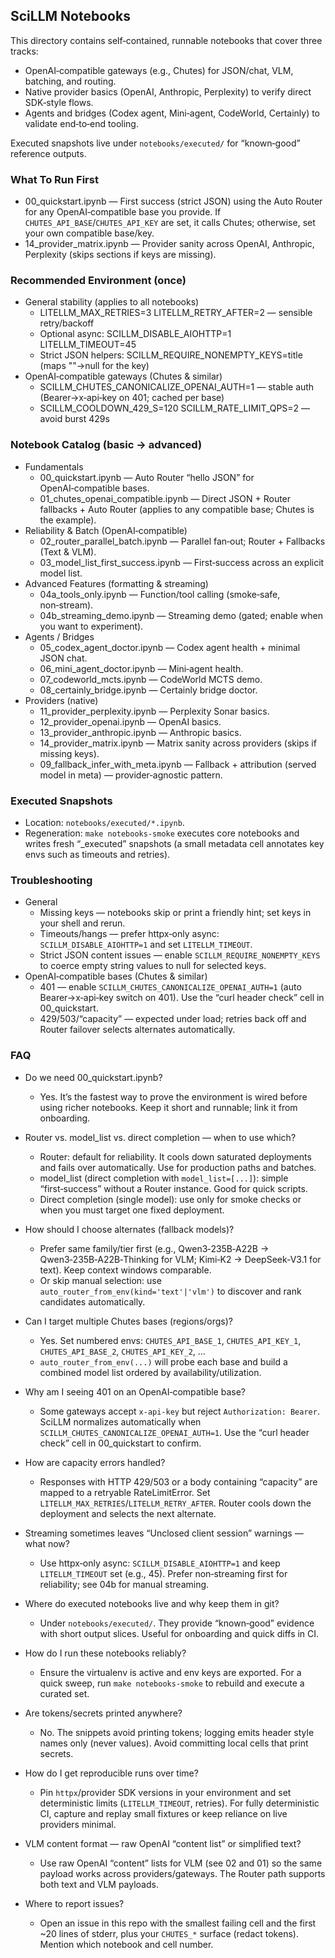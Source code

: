## SciLLM Notebooks

This directory contains self‑contained, runnable notebooks that cover three tracks:
- OpenAI‑compatible gateways (e.g., Chutes) for JSON/chat, VLM, batching, and routing.
- Native provider basics (OpenAI, Anthropic, Perplexity) to verify direct SDK‑style flows.
- Agents and bridges (Codex agent, Mini‑agent, CodeWorld, Certainly) to validate end‑to‑end tooling.

Executed snapshots live under `notebooks/executed/` for “known‑good” reference outputs.

### What To Run First
- 00_quickstart.ipynb — First success (strict JSON) using the Auto Router for any OpenAI‑compatible base you provide. If `CHUTES_API_BASE`/`CHUTES_API_KEY` are set, it calls Chutes; otherwise, set your own compatible base/key.
- 14_provider_matrix.ipynb — Provider sanity across OpenAI, Anthropic, Perplexity (skips sections if keys are missing).

### Recommended Environment (once)
- General stability (applies to all notebooks)
  - LITELLM_MAX_RETRIES=3 LITELLM_RETRY_AFTER=2 — sensible retry/backoff
  - Optional async: SCILLM_DISABLE_AIOHTTP=1 LITELLM_TIMEOUT=45
  - Strict JSON helpers: SCILLM_REQUIRE_NONEMPTY_KEYS=title (maps ""→null for the key)
- OpenAI‑compatible gateways (Chutes & similar)
  - SCILLM_CHUTES_CANONICALIZE_OPENAI_AUTH=1 — stable auth (Bearer→x‑api‑key on 401; cached per base)
  - SCILLM_COOLDOWN_429_S=120 SCILLM_RATE_LIMIT_QPS=2 — avoid burst 429s

### Notebook Catalog (basic → advanced)
- Fundamentals
  - 00_quickstart.ipynb — Auto Router “hello JSON” for OpenAI‑compatible bases.
  - 01_chutes_openai_compatible.ipynb — Direct JSON + Router fallbacks + Auto Router (applies to any compatible base; Chutes is the example).
- Reliability & Batch (OpenAI‑compatible)
  - 02_router_parallel_batch.ipynb — Parallel fan‑out; Router + Fallbacks (Text & VLM).
  - 03_model_list_first_success.ipynb — First‑success across an explicit model list.
- Advanced Features (formatting & streaming)
  - 04a_tools_only.ipynb — Function/tool calling (smoke‑safe, non‑stream).
  - 04b_streaming_demo.ipynb — Streaming demo (gated; enable when you want to experiment).
- Agents / Bridges
  - 05_codex_agent_doctor.ipynb — Codex agent health + minimal JSON chat.
  - 06_mini_agent_doctor.ipynb — Mini‑agent health.
  - 07_codeworld_mcts.ipynb — CodeWorld MCTS demo.
  - 08_certainly_bridge.ipynb — Certainly bridge doctor.
- Providers (native)
  - 11_provider_perplexity.ipynb — Perplexity Sonar basics.
  - 12_provider_openai.ipynb — OpenAI basics.
  - 13_provider_anthropic.ipynb — Anthropic basics.
  - 14_provider_matrix.ipynb — Matrix sanity across providers (skips if missing keys).
  - 09_fallback_infer_with_meta.ipynb — Fallback + attribution (served model in meta) — provider‑agnostic pattern.

### Executed Snapshots
- Location: `notebooks/executed/*.ipynb`.
- Regeneration: `make notebooks-smoke` executes core notebooks and writes fresh “_executed” snapshots (a small metadata cell annotates key envs such as timeouts and retries).

### Troubleshooting
- General
  - Missing keys — notebooks skip or print a friendly hint; set keys in your shell and rerun.
  - Timeouts/hangs — prefer httpx‑only async: `SCILLM_DISABLE_AIOHTTP=1` and set `LITELLM_TIMEOUT`.
  - Strict JSON content issues — enable `SCILLM_REQUIRE_NONEMPTY_KEYS` to coerce empty string values to null for selected keys.
- OpenAI‑compatible bases (Chutes & similar)
  - 401 — enable `SCILLM_CHUTES_CANONICALIZE_OPENAI_AUTH=1` (auto Bearer→x‑api‑key switch on 401). Use the “curl header check” cell in 00_quickstart.
  - 429/503/“capacity” — expected under load; retries back off and Router failover selects alternates automatically.

### FAQ
- Do we need 00_quickstart.ipynb?
  - Yes. It’s the fastest way to prove the environment is wired before using richer notebooks. Keep it short and runnable; link it from onboarding.

- Router vs. model_list vs. direct completion — when to use which?
  - Router: default for reliability. It cools down saturated deployments and fails over automatically. Use for production paths and batches.
  - model_list (direct completion with `model_list=[...]`): simple “first‑success” without a Router instance. Good for quick scripts.
  - Direct completion (single model): use only for smoke checks or when you must target one fixed deployment.

- How should I choose alternates (fallback models)?
  - Prefer same family/tier first (e.g., Qwen3‑235B‑A22B → Qwen3‑235B‑A22B‑Thinking for VLM; Kimi‑K2 → DeepSeek‑V3.1 for text). Keep context windows comparable.
  - Or skip manual selection: use `auto_router_from_env(kind='text'|'vlm')` to discover and rank candidates automatically.

- Can I target multiple Chutes bases (regions/orgs)?
  - Yes. Set numbered envs: `CHUTES_API_BASE_1`, `CHUTES_API_KEY_1`, `CHUTES_API_BASE_2`, `CHUTES_API_KEY_2`, …
  - `auto_router_from_env(...)` will probe each base and build a combined model list ordered by availability/utilization.

- Why am I seeing 401 on an OpenAI‑compatible base?
  - Some gateways accept `x-api-key` but reject `Authorization: Bearer`. SciLLM normalizes automatically when `SCILLM_CHUTES_CANONICALIZE_OPENAI_AUTH=1`. Use the “curl header check” cell in 00_quickstart to confirm.

- How are capacity errors handled?
  - Responses with HTTP 429/503 or a body containing “capacity” are mapped to a retryable RateLimitError. Set `LITELLM_MAX_RETRIES`/`LITELLM_RETRY_AFTER`. Router cools down the deployment and selects the next alternate.

- Streaming sometimes leaves “Unclosed client session” warnings — what now?
  - Use httpx‑only async: `SCILLM_DISABLE_AIOHTTP=1` and keep `LITELLM_TIMEOUT` set (e.g., 45). Prefer non‑streaming first for reliability; see 04b for manual streaming.

- Where do executed notebooks live and why keep them in git?
  - Under `notebooks/executed/`. They provide “known‑good” evidence with short output slices. Useful for onboarding and quick diffs in CI.

- How do I run these notebooks reliably?
  - Ensure the virtualenv is active and env keys are exported. For a quick sweep, run `make notebooks-smoke` to rebuild and execute a curated set.

- Are tokens/secrets printed anywhere?
  - No. The snippets avoid printing tokens; logging emits header style names only (never values). Avoid committing local cells that print secrets.

- How do I get reproducible runs over time?
  - Pin `httpx`/provider SDK versions in your environment and set deterministic limits (`LITELLM_TIMEOUT`, retries). For fully deterministic CI, capture and replay small fixtures or keep reliance on live providers minimal.

- VLM content format — raw OpenAI “content list” or simplified text?
  - Use raw OpenAI “content” lists for VLM (see 02 and 01) so the same payload works across providers/gateways. The Router path supports both text and VLM payloads.

- Where to report issues?
  - Open an issue in this repo with the smallest failing cell and the first ~20 lines of stderr, plus your `CHUTES_*` surface (redact tokens). Mention which notebook and cell number.
